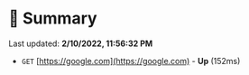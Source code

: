 # 📖 Summary
Last updated: **2/10/2022, 11:56:32 PM**

- `GET` [https://google.com](https://google.com) - **Up** (152ms)
